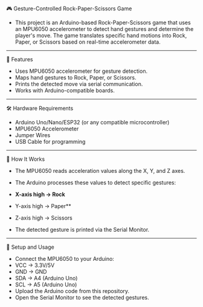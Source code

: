 🎮 Gesture-Controlled Rock-Paper-Scissors Game
- This project is an Arduino-based Rock-Paper-Scissors game that uses an MPU6050 accelerometer to detect hand gestures and determine the player's move. The game translates specific hand motions into Rock, Paper, or Scissors based on real-time accelerometer data.
---
🚀 Features
- Uses MPU6050 accelerometer for gesture detection.
- Maps hand gestures to Rock, Paper, or Scissors.
- Prints the detected move via serial communication.
- Works with Arduino-compatible boards.
---
🛠️ Hardware Requirements
- Arduino Uno/Nano/ESP32 (or any compatible microcontroller)
- MPU6050 Accelerometer
- Jumper Wires
- USB Cable for programming
---
📜 How It Works
- The MPU6050 reads acceleration values along the X, Y, and Z axes.
- The Arduino processes these values to detect specific gestures:
- **X-axis high → Rock**
- Y-axis high → Paper**
- Z-axis high → Scissors

- The detected gesture is printed via the Serial Monitor.
---
🔧 Setup and Usage
- Connect the MPU6050 to your Arduino:
- VCC → 3.3V/5V
- GND → GND
- SDA → A4 (Arduino Uno)
- SCL → A5 (Arduino Uno)
- Upload the Arduino code from this repository.
- Open the Serial Monitor to see the detected gestures.

